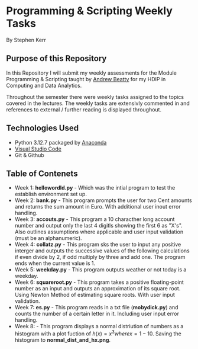 # Programming & Scripting Weekly Tasks

By Stephen Kerr

## Purpose of this Repository 
In this Repository I will submit my weekly assessments for the Module Programming & Scripting taught by [Andrew Beatty](andrew.beatty@atu.ie) for my HDIP in Computing and Data Analytics.

Throughout the semester there were weekly tasks assigned to the topics covered in the lectures. The weekly tasks are extensivly commented in and references to external / further reading is displayed throughout. 

## Technologies Used 

- Python 3.12.7 packaged by [Anaconda](https://www.anaconda.com/download)
- [Visual Studio Code](https://visualstudio.microsoft.com/)
- Git & Github

## Table of Contenets 

- Week 1: **hellowordld.py** - Which was the intial program to test the establish environment set up.
- Week 2: **bank.py** - This program prompts the user for two Cent amounts and returns the sum amount in Euro. With additional user inout error handling.
- Week 3: **accouts.py** - This program a 10 characther long account number and output only the last 4 digitls showing the first 6 as "X's". Also outlines assumptions where applicable and user input validation (must be an alphanumeric). 
- Week 4: **collatz.py** - This program sks the user to input any positive interger and outputs the successive values of the following calculations if even divide by 2, if odd multiply by three and add one. The program ends when the current value is 1.
- Week 5: **weekday.py** - This program outputs weather or not today is a weekday. 
- Week 6: **squareroot.py** - This program takes a positive floating-point number as an input and outputs an approximation of its square root. Using Newton Method of estimating square roots. With user input validation.
- Week 7: **es.py** - This program reads in a txt file (**mobydick.py**) and counts the number of a certain letter in it. Including user input error handling.
- Week 8: - This program displays a normal distriution of numbers as a histogram with a plot fuction of $h(x)=x^3 where x = 1-10$. Saving the histogram to **normal_dist_and_hx.png**. 
